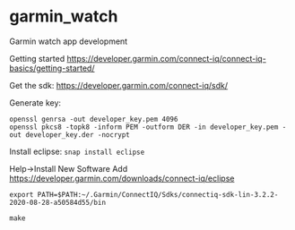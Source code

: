 # garmin_watch
Garmin watch app development

Getting started
https://developer.garmin.com/connect-iq/connect-iq-basics/getting-started/

Get the sdk:
https://developer.garmin.com/connect-iq/sdk/

Generate key:
```
openssl genrsa -out developer_key.pem 4096
openssl pkcs8 -topk8 -inform PEM -outform DER -in developer_key.pem -out developer_key.der -nocrypt
```

Install eclipse:
```snap install eclipse```

Help->Install New Software
Add https://developer.garmin.com/downloads/connect-iq/eclipse

```
export PATH=$PATH:~/.Garmin/ConnectIQ/Sdks/connectiq-sdk-lin-3.2.2-2020-08-28-a50584d55/bin

make
```

